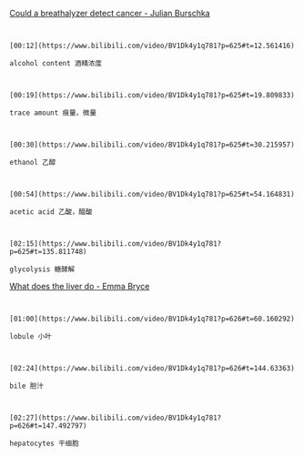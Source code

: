 [Could a breathalyzer detect cancer - Julian Burschka](https://www.bilibili.com/video/BV1Dk4y1q781?p=625)

```ad-note


[00:12](https://www.bilibili.com/video/BV1Dk4y1q781?p=625#t=12.561416)

alcohol content 酒精浓度

```

```ad-note


[00:19](https://www.bilibili.com/video/BV1Dk4y1q781?p=625#t=19.809833)

trace amount 痕量，微量

```

```ad-note


[00:30](https://www.bilibili.com/video/BV1Dk4y1q781?p=625#t=30.215957)

ethanol 乙醇

```

```ad-note


[00:54](https://www.bilibili.com/video/BV1Dk4y1q781?p=625#t=54.164831)

acetic acid 乙酸，醋酸

```

```ad-note


[02:15](https://www.bilibili.com/video/BV1Dk4y1q781?p=625#t=135.811748)

glycolysis 糖酵解

```

[What does the liver do - Emma Bryce](https://www.bilibili.com/video/BV1Dk4y1q781?p=626)

```ad-onte


[01:00](https://www.bilibili.com/video/BV1Dk4y1q781?p=626#t=60.160292)

lobule 小叶

```

```ad-note


[02:24](https://www.bilibili.com/video/BV1Dk4y1q781?p=626#t=144.63363)

bile 胆汁

```

```ad-note


[02:27](https://www.bilibili.com/video/BV1Dk4y1q781?p=626#t=147.492797)

hepatocytes 干细胞

```